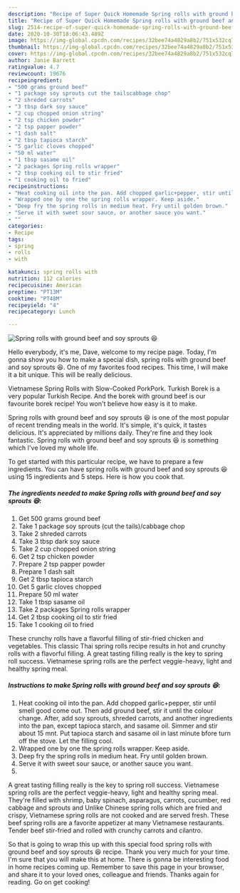 ```yaml
---
description: "Recipe of Super Quick Homemade Spring rolls with ground beef and soy sprouts 😆"
title: "Recipe of Super Quick Homemade Spring rolls with ground beef and soy sprouts 😆"
slug: 2514-recipe-of-super-quick-homemade-spring-rolls-with-ground-beef-and-soy-sprouts
date: 2020-10-30T18:06:43.489Z
image: https://img-global.cpcdn.com/recipes/32bee74a4829a8b2/751x532cq70/spring-rolls-with-ground-beef-and-soy-sprouts-😆-recipe-main-photo.jpg
thumbnail: https://img-global.cpcdn.com/recipes/32bee74a4829a8b2/751x532cq70/spring-rolls-with-ground-beef-and-soy-sprouts-😆-recipe-main-photo.jpg
cover: https://img-global.cpcdn.com/recipes/32bee74a4829a8b2/751x532cq70/spring-rolls-with-ground-beef-and-soy-sprouts-😆-recipe-main-photo.jpg
author: Janie Barrett
ratingvalue: 4.7
reviewcount: 19676
recipeingredient:
- "500 grams ground beef"
- "1 package soy sprouts cut the tailscabbage chop"
- "2 shreded carrots"
- "3 tbsp dark soy sauce"
- "2 cup chopped onion string"
- "2 tsp chicken powder"
- "2 tsp papper powder"
- "1 dash salt"
- "2 tbsp tapioca starch"
- "5 garlic cloves chopped"
- "50 ml water"
- "1 tbsp sasame oil"
- "2 packages Spring rolls wrapper"
- "2 tbsp cooking oil to stir fried"
- "1 cooking oil to fried"
recipeinstructions:
- "Heat cooking oil into the pan. Add chopped garlic+pepper, stir until smell good come out. Then add ground beef, stir it until the colour change. After, add soy sprouts, shreded carrots, and another ingredients into the pan, except tapioca starch, and sasame oil. Simmer and stir about 15 mnt. Put tapioca starch and sasame oil in last minute bfore turn off the stove. Let the filling cool."
- "Wrapped one by one the spring rolls wrapper. Keep aside."
- "Deep fry the spring rolls in medium heat. Fry until golden brown."
- "Serve it with sweet sour sauce, or another sauce you want."
- ""
categories:
- Recipe
tags:
- spring
- rolls
- with

katakunci: spring rolls with 
nutrition: 112 calories
recipecuisine: American
preptime: "PT13M"
cooktime: "PT48M"
recipeyield: "4"
recipecategory: Lunch

---
```



![Spring rolls with ground beef and soy sprouts 😆](https://img-global.cpcdn.com/recipes/32bee74a4829a8b2/751x532cq70/spring-rolls-with-ground-beef-and-soy-sprouts-😆-recipe-main-photo.jpg)

Hello everybody, it's me, Dave, welcome to my recipe page. Today, I'm gonna show you how to make a special dish, spring rolls with ground beef and soy sprouts 😆. One of my favorites food recipes. This time, I will make it a bit unique. This will be really delicious.

Vietnamese Spring Rolls with Slow-Cooked PorkPork. Turkish Borek is a very popular Turkish Recipe. And the borek with ground beef is our favourite borek recipe! You won&#39;t believe how easy is it to make.

Spring rolls with ground beef and soy sprouts 😆 is one of the most popular of recent trending meals in the world. It's simple, it's quick, it tastes delicious. It's appreciated by millions daily. They're fine and they look fantastic. Spring rolls with ground beef and soy sprouts 😆 is something which I've loved my whole life.


To get started with this particular recipe, we have to prepare a few ingredients. You can have spring rolls with ground beef and soy sprouts 😆 using 15 ingredients and 5 steps. Here is how you cook that.

<!--inarticleads1-->

##### The ingredients needed to make Spring rolls with ground beef and soy sprouts 😆:

1. Get 500 grams ground beef
1. Take 1 package soy sprouts (cut the tails)/cabbage chop
1. Take 2 shreded carrots
1. Take 3 tbsp dark soy sauce
1. Take 2 cup chopped onion string
1. Get 2 tsp chicken powder
1. Prepare 2 tsp papper powder
1. Prepare 1 dash salt
1. Get 2 tbsp tapioca starch
1. Get 5 garlic cloves chopped
1. Prepare 50 ml water
1. Take 1 tbsp sasame oil
1. Take 2 packages Spring rolls wrapper
1. Get 2 tbsp cooking oil to stir fried
1. Take 1 cooking oil to fried


These crunchy rolls have a flavorful filling of stir-fried chicken and vegetables. This classic Thai spring rolls recipe results in hot and crunchy rolls with a flavorful filling. A great tasting filling really is the key to spring roll success. Vietnamese spring rolls are the perfect veggie-heavy, light and healthy spring meal. 

<!--inarticleads2-->

##### Instructions to make Spring rolls with ground beef and soy sprouts 😆:

1. Heat cooking oil into the pan. Add chopped garlic+pepper, stir until smell good come out. Then add ground beef, stir it until the colour change. After, add soy sprouts, shreded carrots, and another ingredients into the pan, except tapioca starch, and sasame oil. Simmer and stir about 15 mnt. Put tapioca starch and sasame oil in last minute bfore turn off the stove. Let the filling cool.
1. Wrapped one by one the spring rolls wrapper. Keep aside.
1. Deep fry the spring rolls in medium heat. Fry until golden brown.
1. Serve it with sweet sour sauce, or another sauce you want.
1. 


A great tasting filling really is the key to spring roll success. Vietnamese spring rolls are the perfect veggie-heavy, light and healthy spring meal. They&#39;re filled with shrimp, baby spinach, asparagus, carrots, cucumber, red cabbage and sprouts and Unlike Chinese spring rolls which are fried and crispy, Vietnamese spring rolls are not cooked and are served fresh. These beef spring rolls are a favorite appetizer at many Vietnamese restaurants. Tender beef stir-fried and rolled with crunchy carrots and cilantro. 

So that is going to wrap this up with this special food spring rolls with ground beef and soy sprouts 😆 recipe. Thank you very much for your time. I'm sure that you will make this at home. There is gonna be interesting food in home recipes coming up. Remember to save this page in your browser, and share it to your loved ones, colleague and friends. Thanks again for reading. Go on get cooking!
